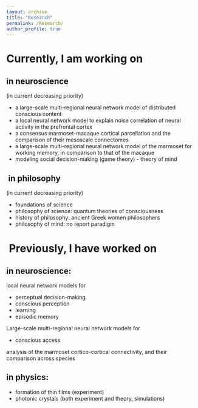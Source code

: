 ```yaml
---
layout: archive
title: "Research"
permalink: /Research/
author_profile: true
---
```



Currently, I am working on
====
 

in neuroscience
------
(in current decreasing priority)  
- a large-scale multi-regional neural network model of distributed conscious content  
- a local neural network model to explain noise correlation of neural activity in the prefrontal cortex
- a consensus marmoset-macaque cortical parcellation and the comparison of their mesoscale connectomes  
- a large-scale multi-regional neural network model of the marmoset for working   memory, in comparison to that of the macaque  
- modeling social decision-making (game theory) - theory of mind  

​
in philosophy
------
(in current decreasing priority)  
- foundations of science  
- philosophy of science: quantum theories of consciousness  
- history of philosophy: ancient Greek women philosophers  
- philosophy of mind: no report paradigm  

​
Previously, I have worked on
===


**in neuroscience:**
----
local neural network models for
-  perceptual decision-making
-  conscious perception
-  learning
-  episodic memory
  
Large-scale multi-regional neural network models for  
- conscious access

analysis of the marmoset cortico-cortical connectivity, and their comparison across species  


**in physics:**
----
- formation of thin films (experiment)
- photonic crystals (both experiment and theory, simulations) 
